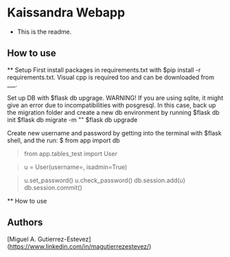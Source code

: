 # Kaissandra Webapp

* This is the readme.

## How to use

** Setup
 First install packages in requirements.txt with $pip install -r requirements.txt. Visual cpp is required too and can be 
downloaded from ___.

Set up DB with $flask db upgrage. 
WARNING! If you are using sqlite, it might give an error due to incompatibilities with posgresql. In this case, back up
the migration folder and create a new db environment by running 
$flask db init
$flask db migrate -m "<message>"
$flask db upgrade

Create new username and password by getting into the terminal with $flask shell, and the run:
$ from app import db

> from app.tables_test import User

> u = User(username=<username>,  isadmin=True)

> u.set_password(<password>)
> u.check_password(<password>)
> db.session.add(u)
> db.session.commit()

** How to use
 
## Authors

[Miguel A. Gutierrez-Estevez] (https://www.linkedin.com/in/magutierrezestevez/)